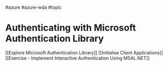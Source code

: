 #azure #azure-wda #topic

# Authenticating with Microsoft Authentication Library
[[Explore Microsoft Authentication Library]]
[[Initialise Client Applications]]
[[Exercise - Implement Interactive Authentication Using MSAL.NET]]